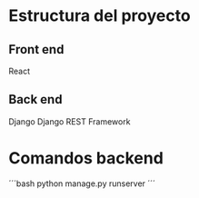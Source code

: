 # Estructura del proyecto

## Front end 

React

## Back end 

Django
    Django REST Framework

# Comandos backend

´´´bash
python manage.py runserver
´´´